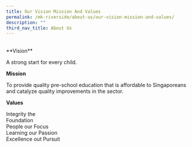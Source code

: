 ```yaml
---
title: Our Vision Mission And Values
permalink: /mk-riverside/about-us/our-vision-mission-and-values/
description: ""
third_nav_title: About Us
---
```

<br>
**Vision**

A strong start for every child.

**Mission**

To provide quality pre-school education that is affordable to Singaporeans and catalyze quality improvements in the sector.

**Values**

Integrity the<br>Foundation<br>People our Focus<br>Learning our Passion<br>Excellence out Pursuit